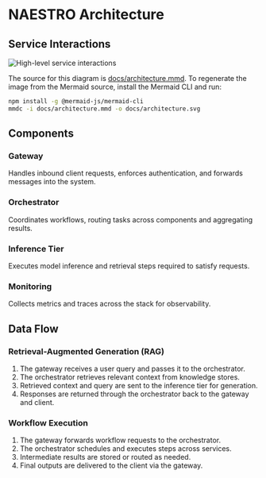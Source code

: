 # NAESTRO Architecture

## Service Interactions

![High-level service interactions](docs/architecture.svg)

The source for this diagram is [docs/architecture.mmd](docs/architecture.mmd). To regenerate the
image from the Mermaid source, install the Mermaid CLI and run:

```bash
npm install -g @mermaid-js/mermaid-cli
mmdc -i docs/architecture.mmd -o docs/architecture.svg
```

## Components

### Gateway

Handles inbound client requests, enforces authentication, and forwards messages into the system.

### Orchestrator

Coordinates workflows, routing tasks across components and aggregating results.

### Inference Tier

Executes model inference and retrieval steps required to satisfy requests.

### Monitoring

Collects metrics and traces across the stack for observability.

## Data Flow

### Retrieval-Augmented Generation (RAG)

1. The gateway receives a user query and passes it to the orchestrator.
2. The orchestrator retrieves relevant context from knowledge stores.
3. Retrieved context and query are sent to the inference tier for generation.
4. Responses are returned through the orchestrator back to the gateway and client.

### Workflow Execution

1. The gateway forwards workflow requests to the orchestrator.
2. The orchestrator schedules and executes steps across services.
3. Intermediate results are stored or routed as needed.
4. Final outputs are delivered to the client via the gateway.
